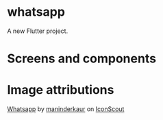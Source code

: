 # whatsapp

A new Flutter project.

# Screens and components

# Image attributions

<a href="https://iconscout.com/icons/whatsapp" class="text-underline font-size-sm" target="_blank">Whatsapp</a> by <a href="https://iconscout.com/contributors/maninderkaur" class="text-underline font-size-sm">maninderkaur</a> on <a href="https://iconscout.com" class="text-underline font-size-sm">IconScout</a>

 

